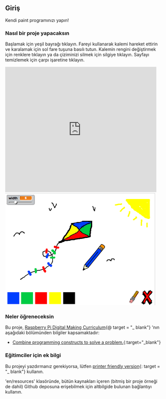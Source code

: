 ## Giriş

Kendi paint programınızı yapın!

### Nasıl bir proje yapacaksın

Başlamak için yeşil bayrağı tıklayın. Fareyi kullanarak kalemi hareket ettirin ve karalamak için sol fare tuşuna basılı tutun. Kalemin rengini değiştirmek için renklere tıklayın ya da çiziminizi silmek için silgiye tıklayın. Sayfayı temizlemek için çarpı işaretine tıklayın.

<div class="scratch-preview">
  <iframe allowtransparency="true" width="485" height="402" src="https://scratch.mit.edu/projects/embed/63473366/?autostart=false" frameborder="0"></iframe>
  <img src="images/paint-final.png">
</div>

### Neler öğreneceksin

Bu proje, [Raspberry Pi Digital Making Curriculum](http://rpf.io/curriculum){@ target = "_ blank"} 'nın aşağıdaki bölümünden bilgiler kapsamaktadır:

+ [Combine programming constructs to solve a problem.](https://www.raspberrypi.org/curriculum/programming/builder){:target="_blank"}

### Eğitimciler için ek bilgi

Bu projeyi yazdırmanız gerekiyorsa, lütfen [printer friendly version](https://projects.raspberrypi.org/en/projects/paint-box/print){: target = "_ blank"} kullanın.

'en/resources' klasöründe, bütün kaynakları içeren (bitmiş bir proje örneği de dahil) Github deposuna erişebilmek için altbilgide bulunan bağlantıyı kullanın.